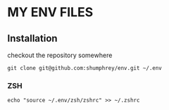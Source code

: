 MY ENV FILES
============

Installation
------------

checkout the repository somewhere

    git clone git@github.com:shumphrey/env.git ~/.env

### ZSH
 
    echo "source ~/.env/zsh/zshrc" >> ~/.zshrc
